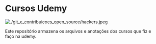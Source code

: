 # Cursos Udemy

![./git_e_contribuicoes_open_source/hackers.jpeg](Preparação)

Este repositório armazena os arquivos e anotações dos cursos que fiz e faço na udemy.
